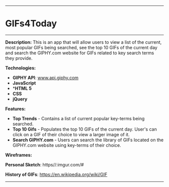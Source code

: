 ___

# GIFs4Today
___

**Description:**
This is an app that will allow users to view a list of the current, most popular GIFs being searched, see the top 10 GIFs of the current day and search the GIPHY.com website for GIFs related to key search terms they provide. 

**Technologies:**

* **GIPHY API**: www.api.giphy.com
* **JavaScript**
* ***HTML 5**
* **CSS**
* **jQuery**


**Features:** 

* **Top Trends** - Contains a list of current popular key-terms being searched.
* **Top 10 Gifs** - Populates the top 10 GIFs of the current day.  User's can click on a GIF of their choice to view a larger image of it.
* **Search GIPHY.com** - Users can search the library of GIFs located on the GIPHY.com website using key-terms of their choice.


**Wireframes:**

**Personal Sketch**:  https//:imgur.com/#

**History of GIFs**: https://en.wikipedia.org/wiki/GIF
___











